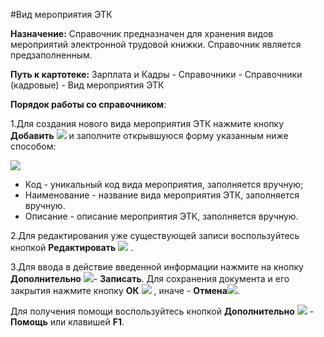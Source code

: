 ﻿#Вид мероприятия ЭТК 

**Назначение:**  Справочник предназначен для хранения видов мероприятий электронной трудовой книжки.
Справочник является предзаполненным.


**Путь к картотеке:** Зарплата и Кадры - Справочники - Справочники (кадровые) -  Вид мероприятия ЭТК

**Порядок работы со справочником**:

1.Для создания нового вида мероприятия ЭТК нажмите кнопку **Добавить** ![](topic:Com.AddFiles.Buttons.Btn_Add.png) и заполните открывшуюся форму указанным ниже способом:

![](topic:.AddFiles.Screenshot_3122.jpg)

* Код - уникальный код вида мероприятия, заполняется вручную;
* Наименование - название вида мероприятия ЭТК, заполняется вручную.
* Описание - описание мероприятия ЭТК, заполняется вручную.

2.Для редактирования уже существующей записи воспользуйтесь кнопкой **Редактировать** ![](topic:Com.AddFiles.Buttons.Btn_Edit.png) .

3.Для ввода в действие введенной информации нажмите на кнопку **Дополнительно** ![](topic:Com.AddFiles.Buttons.Btn_OK.png)- **Записать**.
Для сохранения документа и его закрытия нажмите кнопку **ОК** ![](topic:Com.AddFiles.Buttons.Btn_Post.png) , иначе  -  **Отмена**![](topic:Com.AddFiles.Buttons.BtnCloseCancel.png).

Для получения помощи воспользуйтесь кнопкой **Дополнительно** ![](topic:Com.AddFiles.Buttons.Btn_OK.png) - **Помощь** или клавишей **F1**.
